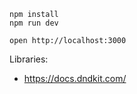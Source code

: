 ```
npm install
npm run dev
```

```
open http://localhost:3000
```

Libraries:

- https://docs.dndkit.com/
